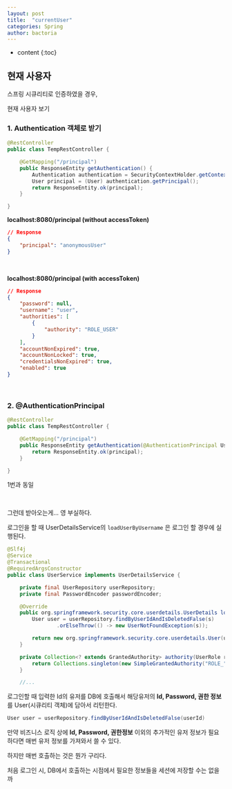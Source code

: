```yaml
---
layout: post
title:  "currentUser"
categories: Spring
author: bactoria
---
```


* content
{:toc}

## 현재 사용자

스프링 시큐리티로 인증하였을 경우,

현재 사용자 보기

### 1. Authentication 객체로 받기

```java
@RestController
public class TempRestController {

    @GetMapping("/principal")
    public ResponseEntity getAuthentication() {
        Authentication authentication = SecurityContextHolder.getContext().getAuthentication();
        User principal = (User) authentication.getPrincipal();
        return ResponseEntity.ok(principal);
    }

}
```

**localhost:8080/principal (without accessToken)**
```json
// Response
{
    "principal": "anonymousUser"
}
```

&nbsp;

**localhost:8080/principal  (with accessToken)**
```json
// Response
{
    "password": null,
    "username": "user",
    "authorities": [
        {
            "authority": "ROLE_USER"
        }
    ],
    "accountNonExpired": true,
    "accountNonLocked": true,
    "credentialsNonExpired": true,
    "enabled": true
}
```

&nbsp;


### 2. @AuthenticationPrincipal

```java
@RestController
public class TempRestController {

    @GetMapping("/principal")
    public ResponseEntity getAuthentication(@AuthenticationPrincipal User principal) {
        return ResponseEntity.ok(principal);
    }

}
```

1번과 동일

&nbsp;
&nbsp;

그런데 받아오는게... 영 부실하다. 

로그인을 할 때 UserDetailsService의 `loadUserByUsername` 은 로그인 할 경우에 실행된다.

```java
@Slf4j
@Service
@Transactional
@RequiredArgsConstructor
public class UserService implements UserDetailsService {

    private final UserRepository userRepository;
    private final PasswordEncoder passwordEncoder;

    @Override
    public org.springframework.security.core.userdetails.UserDetails loadUserByUsername(String s) throws UsernameNotFoundException {
        User user = userRepository.findByUserIdAndIsDeletedFalse(s)
                .orElseThrow(() -> new UserNotFoundException(s));

        return new org.springframework.security.core.userdetails.User(user.getUserId(), user.getPassword(), authority(user.getRole()));
    }

    private Collection<? extends GrantedAuthority> authority(UserRole roles) {
        return Collections.singleton(new SimpleGrantedAuthority("ROLE_" + roles.name()));
    }

    //...
```

로그인할 때 입력한 Id의 유저를 DB에 호출해서 해당유저의 **Id, Password, 권한 정보** 를 User(시큐리티 객체)에 담아서 리턴한다.

```java
User user = userRepository.findByUserIdAndIsDeletedFalse(userId)
```

만약 비즈니스 로직 상에 **Id, Password, 권한정보** 이외의 추가적인 유저 정보가 필요하다면 매번 유저 정보를 가져와서 쓸 수 있다.

하지만 매번 호출하는 것은 뭔가 구리다.

처음 로그인 시, DB에서 호출하는 시점에서 필요한 정보들을 세션에 저장할 수는 없을까





